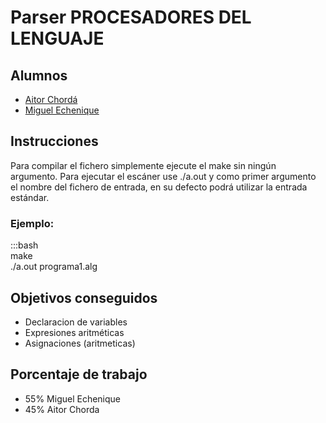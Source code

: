 # Parser PROCESADORES DEL LENGUAJE

## Alumnos
 * [Aitor Chordá](https://github.com/aitor422)
 * [Miguel Echenique](https://github.com/miguel96)

## Instrucciones
  Para compilar el fichero simplemente ejecute el make sin ningún argumento.
  Para ejecutar el escáner use ./a.out y como primer argumento el nombre del
  fichero de entrada, en su defecto podrá utilizar la entrada estándar.

  ### Ejemplo:  
  :::bash  
  make  
  ./a.out programa1.alg

## Objetivos conseguidos
 * Declaracion de variables
 * Expresiones aritméticas
 * Asignaciones (aritmeticas)

## Porcentaje de trabajo
  * 55% Miguel Echenique
  * 45% Aitor Chorda
